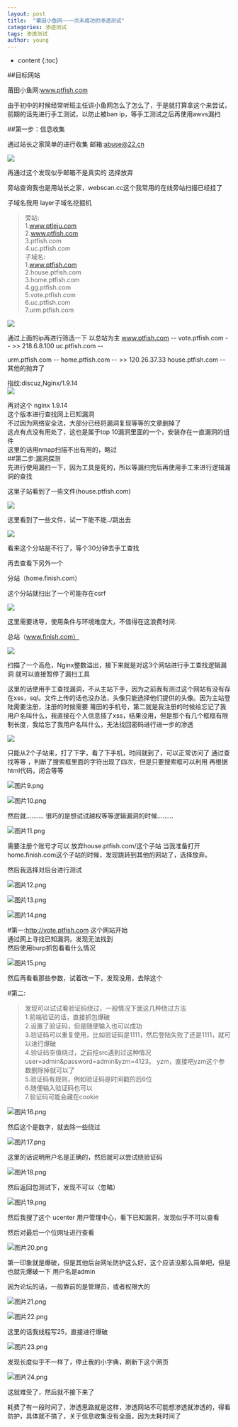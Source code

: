 ```yaml
---
layout: post
title:  "莆田小鱼网——一次未成功的渗透测试"
categories: 渗透测试
tags: 渗透测试
author: young
---
```




* content
{:toc}







##目标网站

莆田小鱼网:www.ptfish.com

由于初中的时候经常听班主任讲小鱼网怎么了怎么了，于是就打算拿这个来尝试，前期的话先进行手工测试，以防止被ban ip，等手工测试之后再使用awvs漏扫

##第一步：信息收集

通过站长之家简单的进行收集
邮箱:abuse@22.cn

![](https://i.loli.net/2020/01/02/n9ZxKFzRE3vDMiS.png)

再通过这个发现似乎邮箱不是真实的 选择放弃

旁站查询我也是用站长之家，webscan.cc这个我常用的在线旁站扫描已经挂了

子域名我用 layer子域名挖掘机

> 旁站:  
> 1.www.ptleju.com  
> 2.www.ptfish.com  
> 3.ptfish.com  
> 4.uc.ptfish.com  
> 子域名:  
> 1.www.ptfish.com  
> 2.house.ptfish.com  
> 3.home.ptfish.com  
> 4.gg.ptfish.com  
> 5.vote.ptfish.com  
> 6.uc.ptfish.com  
> 7.urm.ptfish.com  

![](https://i.loli.net/2020/01/02/QLmVxnO8Wo1IZ3d.png)

通过上面的ip再进行筛选一下 以总站为主
www.ptfish.com   \--
vote.ptfish.com  \-- \>> 218.6.8.100
uc.ptfish.com    \--

urm.ptfish.com	\--
home.ptfish.com	\-- \>> 120.26.37.33
house.ptfish.com	\--
其他的抛弃了

指纹:discuz,Nginx/1.9.14  
![](https://i.loli.net/2020/01/02/elv9udEVmXZB7H4.png)

再对这个 nginx 1.9.14  
这个版本进行查找网上已知漏洞  
不过因为网络安全法，大部分已经将漏洞复现等等的文章删掉了  
这点有点没有用处了，这也是属于top 10漏洞里面的一个，安装存在一直漏洞的组件  
这里的话用nmap扫描不出有用的，略过  
##第二步:漏洞探测  
先进行使用漏扫一下，因为工具是死的，所以等漏扫完后再使用手工来进行逻辑漏洞的查找

这里子站看到了一些文件(house.ptfish.com)

![](https://i.loli.net/2020/01/02/EJemBQzqcsFut4G.png)

这里看到了一些文件，试一下能不能../跳出去

![](https://i.loli.net/2020/01/02/cmXxjyseupAZJrU.png)

看来这个分站是不行了，等个30分钟去手工查找

再去查看下另外一个

分站（home.finish.com）

这个分站就扫出了一个可能存在csrf

![](https://i.loli.net/2020/01/02/7UzoAFYwB632rkD.png)

这里需要诱导，使用条件与环境难度大，不值得在这浪费时间.

总站（www.finish.com）

![](https://i.loli.net/2020/01/02/68k4yiJpFcwn1AZ.png)

扫描了一个高危，Nginx整数溢出，接下来就是对这3个网站进行手工查找逻辑漏洞
就可以直接暂停了漏扫工具

这里的话使用手工查找漏洞，不从主站下手，因为之前我有测过这个网站有没有存在xss，sql。文件上传的话也没办法，头像只能选择他们提供的头像。因为主站登陆需要注册，注册的时候需要 莆田的手机号，第二就是我注册的时候给忘记了我用户名叫什么，我直接在个人信息插了xss，结果没用，但是那个有几个框框有限制长度，我给忘了我用户名叫什么，无法找回密码进行进一步的渗透

![](https://i.loli.net/2020/01/02/IYRhSKJXePrpD2Z.png)

只能从2个子站来，打了下字，看了下手机，时间就到了，可以正常访问了
通过查找等等 ，判断了搜索框里面的字符出现了四次，但是只要搜索框可以利用
再根据html代码，闭合等等

![图片9.png](https://i.loli.net/2020/01/02/b9Vu2wjKmkfh5zN.png)

![图片10.png](https://i.loli.net/2020/01/02/pJWw3NoyGcqQRma.png)

然后就..........
很巧的是想试试越权等等逻辑漏洞的时候.........

![图片11.png](https://i.loli.net/2020/01/02/ZtC2QF1rzN9uHxR.png)

需要注册个账号才可以
放弃house.ptfish.com/这个子站
当我准备打开home.finish.com这个子站的时候，发现跳转到其他的网站了，选择放弃。

然后我选择对后台进行测试

![图片12.png](https://i.loli.net/2020/01/02/Z4Jy9BMgexlKskd.png)

![图片13.png](https://i.loli.net/2020/01/02/6aGZl8SYRKE4eAQ.png)

![图片14.png](https://i.loli.net/2020/01/02/oGltrjBmpwMy8Su.png)

#第一:http://vote.ptfish.com 这个网站开始  
通过网上寻找已知漏洞，发现无法找到  
然后使用burp抓包看看什么情况

![图片15.png](https://i.loli.net/2020/01/02/g9f1dUoNWmAbJkM.png)

然后再看看那些参数，试着改一下，发现没用，去除这个

#第二:
> 发现可以试试看验证码绕过，一般情况下面这几种绕过方法  
> 1.前端验证的话，直接抓包爆破  
> 2.设置了验证码，但是随便输入也可以成功  
> 3.验证码可以重复使用，比如验证码是1111，然后登陆失败了还是1111，就可以进行爆破  
> 4.验证码空值绕过，之前挖src遇到过这种情况user=admin&password=admin&yzm=4123。 yzm，直接吧yzm这个参数删除掉就可以了  
> 5.验证码有规则，例如验证码是时间戳的后6位  
> 6.随便输入验证码也可以  
> 7.验证码可能会藏在cookie  

![图片16.png](https://i.loli.net/2020/01/02/gSBKoMmLcW78nsw.png)

然后这个是数字，就去除一些绕过

![图片17.png](https://i.loli.net/2020/01/02/LMQPZnBXg4RdiOD.png)

这里的话说明用户名是正确的，然后就可以尝试绕验证码

![图片18.png](https://i.loli.net/2020/01/02/7lovypi1wu9dUqs.png)

然后返回包测试下，发现不可以（忽略）

![图片19.png](https://i.loli.net/2020/01/02/jtakC3ehp1URuis.png)

然后我搜了这个 ucenter 用户管理中心，看下已知漏洞，发现似乎不可以查看

然后对最后一个位网址进行查看

![图片20.png](https://i.loli.net/2020/01/02/WEdRjlSYUbuLnGv.png)

第一印象就是爆破，但是其他后台网址防护这么好，这个应该没那么简单吧，但是也就先爆破一下 用户名是admin

因为论坛的话，一般靠前的是管理员，或者权限大的

![图片21.png](https://i.loli.net/2020/01/02/iy5eg7tN6cvK4Xm.png)

![图片22.png](https://i.loli.net/2020/01/02/vg9MkDIcrp47iYb.png)

这里的话我线程写25，直接进行爆破

![图片23.png](https://i.loli.net/2020/01/02/xniV7lUYWhtLAd8.png)

发现长度似乎不一样了，停止我的小字典，刷新下这个网页

![图片24.png](https://i.loli.net/2020/01/02/CXS1AifEQyuUjcR.png)

这就难受了，然后就不接下来了

耗费了有一段时间了，渗透思路就是这样，渗透网站不可能想渗透就渗透的，得看防护，具体就不搞了，关于信息收集没有全面，因为太耗时间了
